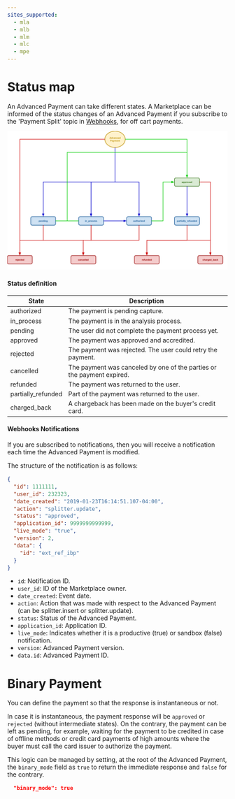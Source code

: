 ```yaml
---
sites_supported:
  - mla
  - mlb
  - mlm
  - mlc
  - mpe
---
```


# Status map

An Advanced Payment can take different states.
A Marketplace can be informed of the status changes of an Advanced Payment if you subscribe to the 'Payment Split' topic in [Webhooks](https://www.mercadopago.com/mla/account/webhooks), for off cart payments.

![Status map](/images/advanced-payments/advanced-payments-status-map.png)

#### Status definition

State               |Description                                                            |
--------------------|-----------------------------------------------------------------------|
authorized          |The payment is pending capture.                                        |
in_process          |The payment is in the analysis process.                                |
pending             |The user did not complete the payment process yet.                     |
approved            |The payment was approved and accredited.                               |
rejected            |The payment was rejected. The user could retry the payment.            |
cancelled           |The payment was canceled by one of the parties or the payment expired. |
refunded            |The payment was returned to the user.                                  |
partially_refunded  |Part of the payment was returned to the user.                          |
charged_back        |A chargeback has been made on the buyer's credit card.                 |

#### Webhooks Notifications

If you are subscribed to notifications, then you will receive a notification each time the Advanced Payment is modified.

The structure of the notification is as follows:

```json
{
  "id": 1111111,
  "user_id": 232323,
  "date_created": "2019-01-23T16:14:51.107-04:00",
  "action": "splitter.update",
  "status": "approved",
  "application_id": 9999999999999,
  "live_mode": "true",
  "version": 2,
  "data": {
    "id": "ext_ref_ibp"
  }
}
```

* `id`: Notification ID.
* `user_id`: ID of the Marketplace owner.
* `date_created`: Event date.
* `action`: Action that was made with respect to the Advanced Payment (can be splitter.insert or splitter.update).
* `status`: Status of the Advanced Payment.
* `application_id`: Application ID.
* `live_mode`: Indicates whether it is a productive (true) or sandbox (false) notification.
* `version`: Advanced Payment version.
* `data.id`: Advanced Payment ID.

# Binary Payment

You can define the payment so that the response is instantaneous or not.

In case it is instantaneous, the payment response will be `approved` or `rejected` (without intermediate states). On the contrary, the payment can be left as pending, for example, waiting for the payment to be credited in case of offline methods or credit card payments of high amounts where the buyer must call the card issuer to authorize the payment.

This logic can be managed by setting, at the root of the Advanced Payment, the `binary_mode` field as `true` to return the immediate response and `false` for the contrary.

```json
  "binary_mode": true
```
